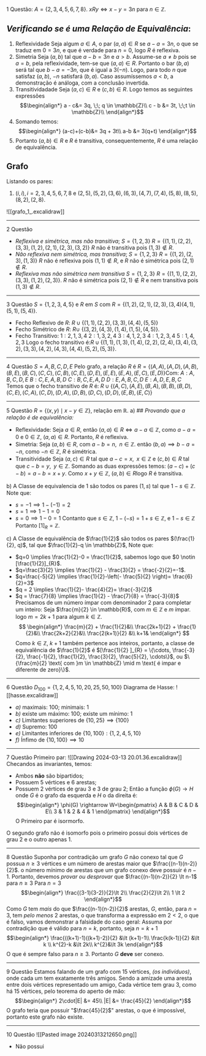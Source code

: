 $\text{1 Questão}$:
$A = \{2,3,4,5,6,7,8\}$.
$xRy \iff x-y =3n$ para $n \in \mathbb{Z}$.
## *Verificando se é uma Relação de Equivalência*:
1. Reflexividade
   Seja algum $a \in A$, o par $(a,a) \in R$ se $a-a = 3n$, o que se traduz em $0 = 3n$, e que é verdade para $n=0$, logo $R$ é reflexiva.
2. Simetria
   Seja $(a,b)$ tal que $a-b = 3n$ e $a \gt b$. 
   Assume-se $a \ne b$ pois se $a = b$, pela reflexividade, tem-se que $(a,a) \in R$.
   Portanto o bar $(b,a)$ será tal que $b - a = -3n$, que é igual a $3(-n)$. Logo, para todo $n$ que satisfaz $(a,b)$, $-n$ satisfará $(b,a)$. Caso assumíssemos $a \lt b$, a demonstração é análoga, com a conclusão invertida.
3. Transitividadade
   Seja $(a,c) \in R$ e $(c,b) \in R$. Logo temos as seguintes expressões
$$\begin{align*}
a - c&= 3q, \;\; q \in \mathbb{Z}\\
c - b &= 3t, \;\;t \in \mathbb{Z}\\
\end{align*}$$
3. Somando temos:
$$\begin{align*}
(a-c)+(c-b)&= 3q + 3t\\
a-b &= 3(q+t)
\end{align*}$$
3. Portanto $(a,b) \in R$ e $R$ é transitiva, consequentemente, $R$ é uma relação de equivalência.
## Grafo
Listando os pares:
1. $(i,i), i = 2,3,4,5,6,7,8$ e $(2,5),(5,2),(3,6),(6,3),(4,7),(7,4),(5,8),(8,5), (8,2), (2,8)$.

![[grafo_1_.excalidraw]]
___
$\text{2 Questão}$

- *Reflexiva e simétrica, mas não transitiva*;
$S = \{1,2,3\}$
$R = \{(1,1), (2,2), (3,3), (1,2), (2,1), (2,3), (3,2)\}$
$R$ não é transitiva pois $(1,3) \notin R$.
- *Não reflexiva nem simétrica, mas transitiva*;
$S=\{1,2,3\}$
$R= \{(1,2),(2,3), (1,3)\}$
$R$ não é reflexiva pois $(1,1) \notin R$, e $R$ não é simétrica pois $(2,1) \notin R$.
- *Reflexiva mas não simétrica nem transitiva*
$S = \{1,2,3\}$
$R = \{(1,1), (2,2), (3,3), (1,2), (2,3)\}$.
$R$ não é simétrica pois $(2,1) \notin R$ e nem transitiva pois $(1,3) \notin R$.
___
$\text{3 Questão}$
$S = \{1,2,3,4,5\}$ e $R$ em $S$ com $R = \{(1,2), (2,1), (2,3), (3,4) (4,1), (5,1),(5,4)\}$.
- Fecho Reflexivo de $R$: $R \cup \{(1,1), (2,2), (3,3), (4,4), (5,5)\}$
- Fecho Simétrico de $R$: $R \cup$ $\{(3,2), (4,3), (1,4), (1,5),(4,5)\}$.
- Fecho Transitivo:
$1:2,1,3,4$
$2:1,3,2,4$
$3:4,1,2,3$
$4:1,2,3,4$
$5:1,4,2,3$
Logo o fecho transitivo é:$R \cup \{(1,1), (1,3),(1,4),(2,2),(2,4),(3,4), (3,2), (3,3), (4,2), (4,3), (4,4), (5,2),(5,3)\}$.
___
$\text{4 Questão}$
$S={A,B,C,D,E}$
Pelo grafo, a relação $R$ é $R= \{(A,A), (A,D), (A,B), (B,E), (B,C), (C,C), (C,B), (C,E), (D,E), (E,E), (E,A), (E,C), (E,D)\}$Com:
$A:A,B,C,D,E$
$B:C,E,A,B,D$
$C:B,C,E,A,D$
$D:E,A,B,C,D$
$E:A,D,E,B,C$
Temos que o fecho transitivo de $R$ é: $R \cup \{(A,C), (A,E), (B,A), (B,B), (B,D), (C,E),(C,A),(C,D),(D,A),(D,B),(D,C),(D,D),(E,B),(E,C)\}$
____
$\text{5 Questão}$
$R = \{(x,y) \mid x - y \in \mathbb{Z}\}$, relação em $\mathbb{R}$.
$\text{a)}$ ## *Provando que a relação é de equivalência:*
- Reflexividade:
  Seja $a \in R$, então $(a,a) \in R \iff a-a \in \mathbb{Z}$, como $a-a=0$ e $0 \in \mathbb{Z}$, $(a,a) \in R$.
  Portanto, $R$ é reflexiva.
- Simetria: 
  Seja $(a,b) \in R$, com $a-b = n, \;\; n \in \mathbb{Z}$. então $(b,a) \implies b-a = -n$, como $-n \in \mathbb{Z}$, $R$ é simétrica.
- Transitividade
  Seja $(a,c) \in R$ tal que $a-c = x,\;\; x \in \mathbb{Z}$ e $(c,b) \in R$ tal que $c-b = y, \;\; y \in \mathbb{Z}$. Somando as duas expressões temos: $(a-c)+(c-b) = a-b = x + y$. Como $x+y \in \mathbb{Z}$, $(a,b) \in R$logo $R$ é transitiva.

$\text{b)}$ A Classe de equivalencia de $1$ são todos os pares $(1,s)$ tal que $1 -s \in \mathbb{Z}$. Note que:
- $s = -1 \implies 1-(-1) = 2$
- $s = 1 \implies 1- 1 = 0$
- $s =0 \implies 1-0 = 1$
Contanto que $s \in \mathbb{Z}$, $1- (-s) = 1 + s \in \mathbb{Z}$, e $1-s \in \mathbb{Z}$
Portanto $[1]_{R} = \mathbb{Z}$.

$\text{c)}$ A Classe de equivalência de $\frac{1}{2}$ são todos os pares $(\frac{1}{2}, q)$, tal que $\frac{1}{2}-q \in \mathbb{Z}$, Note que:
- $q=0 \implies \frac{1}{2}-0 = \frac{1}{2}$, sabemos logo que $0 \notin [\frac{1}{2}]_{R}$.
- $q=\frac{3}{2} \implies \frac{1}{2} - \frac{3}{2} = \frac{-2}{2}=-1$.
- $q=\frac{-5}{2} \implies \frac{1}{2}-\left(- \frac{5}{2} \right)= \frac{6}{2}=3$
- $q = 2 \implies \frac{1}{2}- \frac{4}{2}= \frac{-3}{2}$ 
- $q = \frac{7}{8} \implies \frac{1}{2} -  \frac{7}{8} = \frac{-3}{8}$ 
Precisamos de um número ímpar com denominador $2$ para completar um inteiro:
Seja $\frac{m}{2} \in \mathbb{R}$, com $m \in \mathbb{Z}$ e $m$ ímpar. logo $m= 2k+1$ para algum $k \in \mathbb{Z}$.
$$
\begin{align*}
\frac{m}{2} + \frac{1}{2}&\\
\frac{2k+1}{2} + \frac{1}{2}&\\
\frac{2k+2}{2}&\\
\frac{2(k+1)}{2} &\\
k+1& 
\end{align*}
$$
Como $k \in \mathbb{Z}$, $k+1$ também pertence aos inteiros, portanto, a classe de equivalência de $\frac{1}{2}$ é $[\frac{1}{2} ]_{R} = \{\cdots, \frac{-3}{2}, \frac{-1}{2}, \frac{1}{2}, \frac{3}{2}, \frac{5}{2}, \cdots\}$, ou $\{\frac{m}{2} \text{ com }m \in \mathbb{Z} \mid m \text{ é impar e diferente de zero}\}$.
___
$\text{6 Questão}$
$D_{100} = \{1,2,4,5,10,20,25,50,100\}$
Diagrama de Hasse:
![[hasse.excalidraw]]

- *a)* maximais: $100$; minimais: $1$
- *b)* existe um máximo: $100$; existe um mínimo: $1$
- *c)* Limitantes superiores de $\{10,25\} \implies \{100\}$ 
- *d)* Supremo: $100$
- *e)* Limitantes inferiores de $\{10 ,100\}: \{1,2,4,5,10\}$
- *f)* Ínfimo de $\{10, 100\} \implies 10$
___
$\text{7 Questão}$
Primeiro par:
![[Drawing 2024-03-13 20.01.36.excalidraw]]
Checandos as invariantes, temos:
- Ambos **não** são bipartidos;
- Possuem $5$ vértices e $6$ arestas;
- Possuem $2$ vértices de grau $3$ e $3$ de grau $2$;
Então a função $\phi(G) \rightarrow H$ onde $G$ é o grafo da esquerda e $H$ o da direita é:
$$\begin{align*}
\phi(G) \rightarrow W=\begin{pmatrix}
A & B & C & D & E\\
3 & 1 & 2 & 4 & 1
\end{pmatrix}
\end{align*}$$
O Primeiro par é isormorfo.

O segundo grafo não é isomorfo pois o primeiro possui dois vértices de grau $2$ e o outro apenas $1.$
___
$\text{8 Questão}$
Suponha por contradição um grafo $G$ não conexo tal que $G$ possua $n \ge 3$ vértices e um número de arestas maior que $\frac{(n-1)(n-2)}{2}$. o número mínimo de arestas que um grafo conexo deve possuir é $n-1$. Portanto, devemos *provar ou desprovar* que $\frac{(n-1)(n-2)}{2} \lt n-1$ para $n \ge 3$
Para $n = 3$
$$\begin{align*}
\frac{(3-1)(3-2)}{2}\lt 2\\
\frac{2}{2}\lt 2\\
1 \lt 2
\end{align*}$$
Como $G$ tem *mais* do que $\frac{(n-1)(n-2)}{2}$ arestas, $G$, então, para $n=3$, tem *pelo menos* $2$ arestas, o que transforma a expressão em $2\lt2$, o que é falso, vamos demonstrar a falsidade do caso geral:
Assuma por contradição que é válido para $n=k$, portanto, seja $n = k+1$
$$\begin{align*}
\frac{((k+1)-1)((k+1)-2)}{2} &\lt (k+1)-1\\
\frac{k(k-1)}{2} &\lt k \\
k^{2}-k &\lt 2k\\
k^{2}&\lt 3k
\end{align*}$$
O que é sempre falso para $n \ge 3$. Portanto $G$ **deve** ser conexo.
___
$\text{9 Questão}$
Estamos falando de um grafo com $15$ vértices, *(os indivíduos)*, onde cada um tem exatamente três amigos. Sendo a amizade uma aresta entre dois vértices representado um amigo, Cada vértice tem grau $3$, como há $15$ vértices, pelo teorema do aperto de mão:
$$\begin{align*}
2\cdot|E| &= 45\\
|E| &= \frac{45}{2}
\end{align*}$$
O grafo teria que possuir "$\frac{45}{2}$" arestas, o que é impossível, portanto este grafo não existe.
___
$\text{10 Questão}$
![[Pasted image 20240313212650.png]]
- Não possui 
